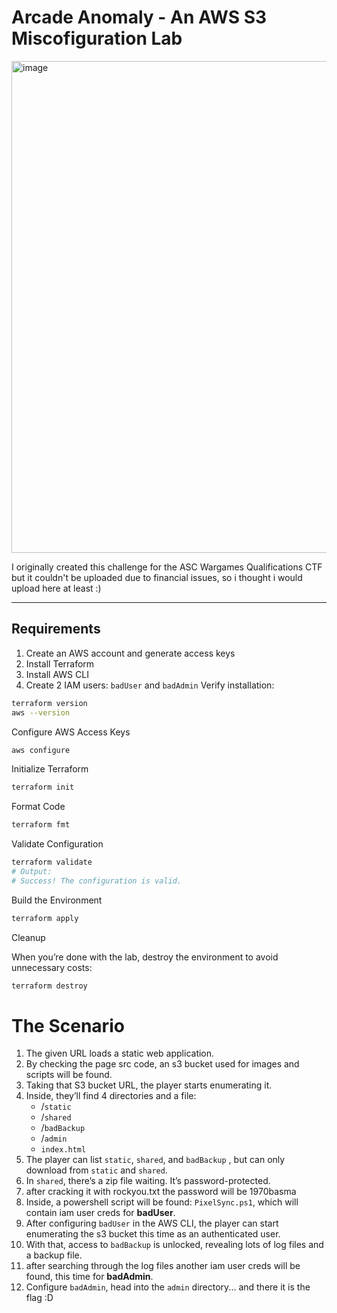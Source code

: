 # Arcade Anomaly - An AWS S3 Miscofiguration Lab

<img width="1509" height="787" alt="image" src="https://github.com/user-attachments/assets/011a2a40-f37c-4432-9a58-6b0a64495d8c" />



I originally created this challenge for the ASC Wargames Qualifications CTF but it couldn't be uploaded due to financial issues, so i thought i would upload here at least :)

--- 

## Requirements

1. Create an AWS account and generate access keys  
2. Install Terraform  
3. Install AWS CLI  
4. Create 2 IAM users: `badUser` and `badAdmin`
Verify installation:

```bash
terraform version
aws --version
```

Configure AWS Access Keys
```bash
aws configure
```


Initialize Terraform
```bash
terraform init
```


Format Code
```bash
terraform fmt
```

Validate Configuration
```bash
terraform validate
# Output:
# Success! The configuration is valid.
```


Build the Environment
```bash
terraform apply
```

Cleanup

When you’re done with the lab, destroy the environment to avoid unnecessary costs:

```bash
terraform destroy
```


# The Scenario

1. The given URL loads a static web application.  
2. By checking the page src code, an s3 bucket used for images and scripts will be found.  
3. Taking that S3 bucket URL, the player starts enumerating it.  
4. Inside, they’ll find 4 directories and a file:  
   - /`static`  
   - /`shared`  
   - /`badBackup`  
   - /`admin`  
   - `index.html`  
5. The player can list `static`, `shared`, and `badBackup` , but can only download from `static` and `shared`.  
6. In `shared`, there’s a zip file waiting. It’s password-protected.  
7. after cracking it with rockyou.txt the password will be 1970basma 
8. Inside, a powershell script will be found: `PixelSync.ps1`, which will contain iam user creds for **badUser**.  
9. After configuring `badUser` in the AWS CLI, the player can start enumerating the s3 bucket this time as an authenticated user.  
10. With that, access to `badBackup` is unlocked, revealing lots of log files and a backup file.  
11. after searching through the log files another iam user creds will be found, this time for **badAdmin**.  
12. Configure `badAdmin`, head into the `admin` directory... and there it is  the flag :D


